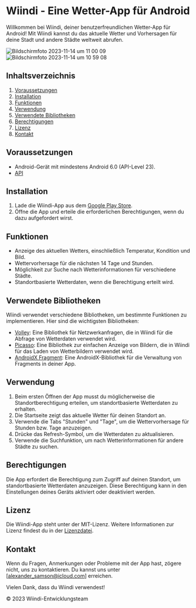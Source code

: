 # Wiindi - Eine Wetter-App für Android

Willkommen bei Wiindi, deiner benutzerfreundlichen Wetter-App für Android! Mit Wiindi kannst du das aktuelle Wetter und Vorhersagen für deine Stadt und andere Städte weltweit abrufen.

![Bildschirmfoto 2023-11-14 um 11 00 09](https://github.com/SI-Classroom-Batch-009/Wiindi/assets/12011808/19b56524-f998-459f-b869-9e0ee1d45ee3)
![Bildschirmfoto 2023-11-14 um 10 59 08](https://github.com/SI-Classroom-Batch-009/Wiindi/assets/12011808/1c829f02-ed05-4075-baaf-3c27616d0ca7)



## Inhaltsverzeichnis
1. [Voraussetzungen](#voraussetzungen)
2. [Installation](#installation)
3. [Funktionen](#funktionen)
4. [Verwendung](#verwendung)
5. [Verwendete Bibliotheken](#verwendete-bibliotheken)
6. [Berechtigungen](#berechtigungen)
7. [Lizenz](#lizenz)
8. [Kontakt](#kontakt)

## Voraussetzungen
- Android-Gerät mit mindestens Android 6.0 (API-Level 23).
- [API](https://www.weatherapi.com)

## Installation
1. Lade die Wiindi-App aus dem [Google Play Store](https://play.google.com/store/apps/details?id=com.example.wiindi).
2. Öffne die App und erteile die erforderlichen Berechtigungen, wenn du dazu aufgefordert wirst.

## Funktionen
- Anzeige des aktuellen Wetters, einschließlich Temperatur, Kondition und Bild.
- Wettervorhersage für die nächsten 14 Tage und Stunden.
- Möglichkeit zur Suche nach Wetterinformationen für verschiedene Städte.
- Standortbasierte Wetterdaten, wenn die Berechtigung erteilt wird.

## Verwendete Bibliotheken
Wiindi verwendet verschiedene Bibliotheken, um bestimmte Funktionen zu implementieren. Hier sind die wichtigsten Bibliotheken:

- [Volley](https://github.com/google/volley): Eine Bibliothek für Netzwerkanfragen, die in Wiindi für die Abfrage von Wetterdaten verwendet wird.
- [Picasso](https://square.github.io/picasso/): Eine Bibliothek zur einfachen Anzeige von Bildern, die in Wiindi für das Laden von Wetterbildern verwendet wird.
- [AndroidX Fragment](https://developer.android.com/jetpack/androidx): Eine AndroidX-Bibliothek für die Verwaltung von Fragments in deiner App.

## Verwendung
1. Beim ersten Öffnen der App musst du möglicherweise die Standortberechtigung erteilen, um standortbasierte Wetterdaten zu erhalten.
2. Die Startseite zeigt das aktuelle Wetter für deinen Standort an.
3. Verwende die Tabs "Stunden" und "Tage", um die Wettervorhersage für Stunden bzw. Tage anzuzeigen.
4. Drücke das Refresh-Symbol, um die Wetterdaten zu aktualisieren.
5. Verwende die Suchfunktion, um nach Wetterinformationen für andere Städte zu suchen.

## Berechtigungen
Die App erfordert die Berechtigung zum Zugriff auf deinen Standort, um standortbasierte Wetterdaten anzuzeigen. Diese Berechtigung kann in den Einstellungen deines Geräts aktiviert oder deaktiviert werden.

## Lizenz
Die Wiindi-App steht unter der MIT-Lizenz. Weitere Informationen zur Lizenz findest du in der [Lizenzdatei](LICENSE).

## Kontakt
Wenn du Fragen, Anmerkungen oder Probleme mit der App hast, zögere nicht, uns zu kontaktieren. Du kannst uns unter [alexander_samson@icloud.com] erreichen.

Vielen Dank, dass du Wiindi verwendest!

© 2023 Wiindi-Entwicklungsteam
